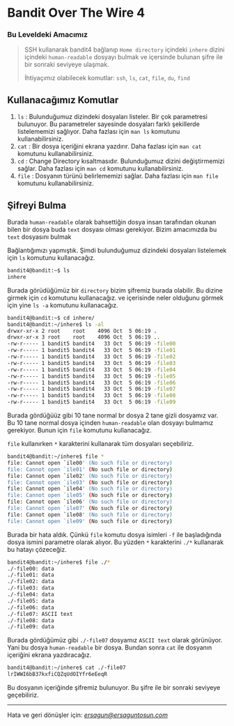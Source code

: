 # Bandit Over The Wire **4**

### Bu Leveldeki Amacımız
> SSH kullanarak bandit4 bağlanıp `Home directory` içindeki `inhere` dizini içindeki `human-readable` dosyayı bulmak ve içersinde bulunan şifre ile bir sonraki seviyeye ulaşmak.
>
> İhtiyaçımız olabilecek komutlar: `ssh`, `ls`, `cat`, `file`, `du`, `find`

## Kullanacağımız Komutlar
1. `ls` : Bulunduğumuz dizindeki dosyaları listeler. Bir çok parametresi bulunuyor. Bu parametreler sayesinde dosyaları farklı şekillerde listelememizi sağlıyor. Daha fazlası için `man ls` komutunu kullanabilirsiniz.
2. `cat` : Bir dosya içeriğini ekrana yazdırır. Daha fazlası için `man cat` komutunu kullanabilirsiniz.
3. `cd` : Change Directory kısaltmasıdır. Bulunduğumuz dizini değiştirmemizi sağlar.  Daha fazlası için `man cd` komutunu kullanabilirsiniz.
4. `file` : Dosyanın türünü belirlememizi sağlar. Daha fazlası için `man file` komutunu kullanabilirsiniz.


## Şifreyi Bulma
Burada `human-readable` olarak bahsettiğin dosya insan tarafından okunan bilen bir dosya buda `text` dosyası olması gerekiyor. Bizim amacımızda bu `text` dosyasını bulmak

Bağlantığımızı yapmıştık. Şimdi bulunduğumuz dizindeki dosyaları listelemek için `ls` komutunu kullanacağız.

```bash
bandit4@bandit:~$ ls
inhere
```
Burada görüdüğümüz bir `directory` bizim şifremiz burada olabilir. Bu dizine girmek için `cd` komutunu kullanacağız. ve içerisinde neler olduğunu görmek için yine  `ls -a` komutunu kullanacağız.

```bash
bandit4@bandit:~$ cd inhere/
bandit4@bandit:~/inhere$ ls -al 
drwxr-xr-x 2 root    root    4096 Oct  5 06:19 .
drwxr-xr-x 3 root    root    4096 Oct  5 06:19 ..
-rw-r----- 1 bandit5 bandit4   33 Oct  5 06:19 -file00
-rw-r----- 1 bandit5 bandit4   33 Oct  5 06:19 -file01
-rw-r----- 1 bandit5 bandit4   33 Oct  5 06:19 -file02
-rw-r----- 1 bandit5 bandit4   33 Oct  5 06:19 -file03
-rw-r----- 1 bandit5 bandit4   33 Oct  5 06:19 -file04
-rw-r----- 1 bandit5 bandit4   33 Oct  5 06:19 -file05
-rw-r----- 1 bandit5 bandit4   33 Oct  5 06:19 -file06
-rw-r----- 1 bandit5 bandit4   33 Oct  5 06:19 -file07
-rw-r----- 1 bandit5 bandit4   33 Oct  5 06:19 -file08
-rw-r----- 1 bandit5 bandit4   33 Oct  5 06:19 -file09
```

Burada gördüğüüz gibi 10 tane normal br dosya 2 tane gizli dosyamız var. Bu 10 tane normal dosya içinden `human-readable` olan dosyayı bulmamız gerekiyor. Bunun için `file` komutunu kullanacağız.

`file` kullanırken `*` karakterini kullanarak tüm dosyaları seçebiliriz.

```bash
bandit4@bandit:~/inhere$ file *
file: Cannot open `ile00' (No such file or directory)
file: Cannot open `ile01' (No such file or directory)
file: Cannot open `ile02' (No such file or directory)
file: Cannot open `ile03' (No such file or directory)
file: Cannot open `ile04' (No such file or directory)
file: Cannot open `ile05' (No such file or directory)
file: Cannot open `ile06' (No such file or directory)
file: Cannot open `ile07' (No such file or directory)
file: Cannot open `ile08' (No such file or directory)
file: Cannot open `ile09' (No such file or directory)
```
Burada bir hata aldık. Çünkü `file` komutu dosya isimleri `-f` ile başladığında dosya ismini parametre olarak alıyor. Bu yüzden `*` karakterini  `./*` kullanarak bu hatayı çözeceğiz.

```bash
bandit4@bandit:~/inhere$ file ./*
./-file00: data
./-file01: data
./-file02: data
./-file03: data
./-file04: data
./-file05: data
./-file06: data
./-file07: ASCII text
./-file08: data
./-file09: data
```

Burada gördüğümüz gibi `./-file07` dosyamız `ASCII text` olarak görünüyor. Yani bu dosya `human-readable` bir dosya. Bundan sonra `cat` ile dosyanın içeriğini ekrana yazdıracağız. 

```bash
bandit4@bandit:~/inhere$ cat ./-file07
lrIWWI6bB37kxfiCQZqUdOIYfr6eEeqR
```

Bu dosyanın içeriğinde şifremiz bulunuyor. Bu şifre ile bir sonraki seviyeye geçebiliriz.

<hr/>

Hata ve geri dönüşler için: *[ersagun@ersaguntosun.com ](mailto:ersagun@ersaguntosun.com)*
